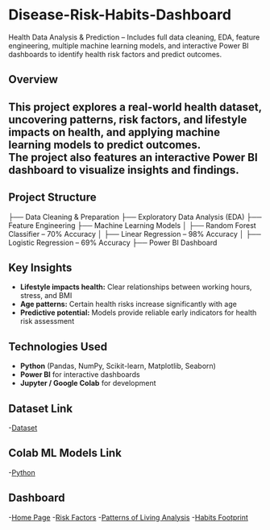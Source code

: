 # Disease-Risk-Habits-Dashboard
Health Data Analysis &amp; Prediction – Includes full data cleaning, EDA, feature engineering, multiple machine learning models, and interactive Power BI dashboards to identify health risk factors and predict outcomes.

## Overview 
This project explores a real-world health dataset, uncovering **patterns, risk factors, and lifestyle impacts** on health, and applying **machine learning models** to predict outcomes.  
The project also features an **interactive Power BI dashboard** to visualize insights and findings.
---

## Project Structure

├── Data Cleaning & Preparation
├── Exploratory Data Analysis (EDA)
├── Feature Engineering
├── Machine Learning Models
│ ├── Random Forest Classifier – 70% Accuracy
│ ├── Linear Regression – 98% Accuracy
│ ├── Logistic Regression – 69% Accuracy
├── Power BI Dashboard

## Key Insights

- **Lifestyle impacts health:** Clear relationships between working hours, stress, and BMI  
- **Age patterns:** Certain health risks increase significantly with age  
- **Predictive potential:** Models provide reliable early indicators for health risk assessment

## Technologies Used

- **Python** (Pandas, NumPy, Scikit-learn, Matplotlib, Seaborn)
- **Power BI** for interactive dashboards
- **Jupyter / Google Colab** for development

## Dataset Link
-<a href="https://www.kaggle.com/datasets/mahdimashayekhi/disease-risk-from-daily-habits">Dataset</a>

## Colab ML Models Link
-<a href="https://colab.research.google.com/drive/1gWJxso2_IpOurCqt0NGxQUza63YJFydE?usp=sharing">Python</a>


## Dashboard
-<a href="https://github.com/Aya-Osamaa/Disease-Risk-Habits-Dashboard/blob/main/Screenshot%202025-08-15%20122018.png">Home Page</a>
-<a href="https://github.com/Aya-Osamaa/Disease-Risk-Habits-Dashboard/blob/main/Screenshot%202025-08-15%20122028.png">Risk Factors</a>
-<a href="https://github.com/Aya-Osamaa/Disease-Risk-Habits-Dashboard/blob/main/Screenshot%202025-08-15%20122038.png">Patterns of Living Analysis</a>
-<a href="https://github.com/Aya-Osamaa/Disease-Risk-Habits-Dashboard/blob/main/Screenshot%202025-08-15%20161703.png">Habits Footprint</a>
